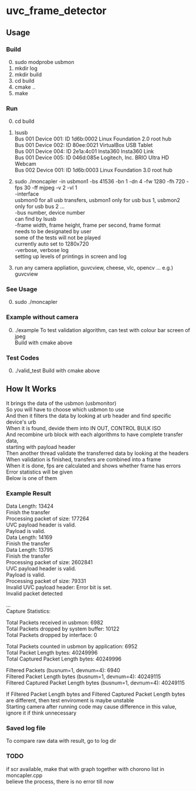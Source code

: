 # uvc_frame_detector


## Usage

### Build
0. sudo modprobe usbmon
1. mkdir log
2. mkdir build
3. cd build
4. cmake ..
5. make

### Run 
0. cd build
1. lsusb <br/>
Bus 001 Device 001: ID 1d6b:0002 Linux Foundation 2.0 root hub <br/>
Bus 001 Device 002: ID 80ee:0021 VirtualBox USB Tablet <br/>
Bus 001 Device 004: ID 2e1a:4c01 Insta360 Insta360 Link <br/>
Bus 001 Device 005: ID 046d:085e Logitech, Inc. BRIO Ultra HD Webcam <br/>
Bus 002 Device 001: ID 1d6b:0003 Linux Foundation 3.0 root hub <br/>
2. sudo ./moncapler -in usbmon1 -bs 41536 -bn 1 -dn 4 -fw 1280 -fh 720 -fps 30 -ff mjpeg -v 2 -vl 1 <br/>
-interface <br/>
usbmon0 for all usb transfers, usbmon1 only for usb bus 1, usbmon2 only for usb bus 2 ...<br/>
-bus number, device number <br/>
can find by lsusb <br/>
-frame width, frame height, frame per second, frame format <br/>
needs to be designated by user <br/>
some of the tests will not be played <br/>
currently auto set to 1280x720 <br/>
-verbose, verbose log<br/>
setting up levels of printings in screen and log 

3. run any camera appliation, guvcview, cheese, vlc, opencv ... e.g.) guvcview

### See Usage
0. sudo ./moncapler

### Example without camera
0. ./example
To test validation algorithm, can test with colour bar screen of jpeg<br/>
Build with cmake above<br/>

### Test Codes
0. ./valid_test
Build with cmake above<br/>


## How It Works

It brings the data of the usbmon (usbmonitor)<br/>
So you will have to choose which usbmon to use<br/>
And then it filters the data by looking at urb header and find specific device's urb<br/>
When it is found, devide them into IN OUT, CONTROL BULK ISO<br/>
And recombine urb block with each algorithms to have complete transfer data,<br/>
starting with payload header<br/>
Then another thread validate the transferred data by looking at the headers<br/>
When validation is finished, transfers are combined into a frame<br/>
When it is done, fps are calculated and shows whether frame has errors<br/>
Error statistics will be given<br/>
Below is one of them <br/>

### Example Result
Data Length: 13424<br/>
Finish the transfer<br/>
Processing packet of size: 177264<br/>
UVC payload header is valid.<br/>
Payload is valid.<br/>
Data Length: 14169<br/>
Finish the transfer<br/>
Data Length: 13795<br/>
Finish the transfer<br/>
Processing packet of size: 2602841<br/>
UVC payload header is valid.<br/>
Payload is valid.<br/>
Processing packet of size: 79331<br/>
Invalid UVC payload header: Error bit is set.<br/>
Invalid packet detected<br/>

...<br/>
Capture Statistics:<br/>


Total Packets received in usbmon: 6982<br/>
Total Packets dropped by system buffer: 10122<br/>
Total Packets dropped by interface: 0<br/>


Total Packets counted in usbmon by application: 6952<br/>
Total Packet Length bytes: 40249996<br/>
Total Captured Packet Length bytes: 40249996<br/>


Filtered Packets (busnum=1, devnum=4): 6940<br/>
Filtered Packet Length bytes (busnum=1, devnum=4): 40249115<br/>
Filtered Captured Packet Length bytes (busnum=1, devnum=4): 40249115<br/>


If Filtered Packet Length bytes and Filtered Captured Packet Length bytes are different, then test enviroment is maybe unstable <br/>
Starting camera after running code may cause difference in this value, ignore it if think unnecessary <br/>

### Saved log file
To compare raw data with result, go to log dir<br/>

### TODO
if scr available, make that with graph together with chorono list in moncapler.cpp <br/>
believe the process, there is no error till now<br/>